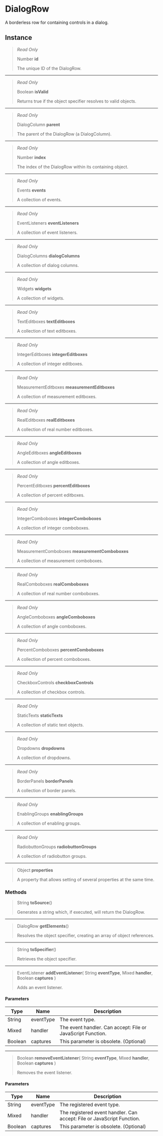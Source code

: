 # DialogRow
A borderless row for containing controls in a dialog.

## Instance
> *Read Only* 
> 
> Number **id** 
>
> The unique ID of the DialogRow.
*** 
> *Read Only* 
> 
> Boolean **isValid** 
>
> Returns true if the object specifier resolves to valid objects.
*** 
> *Read Only* 
> 
> DialogColumn **parent** 
>
> The parent of the DialogRow (a DialogColumn).
*** 
> *Read Only* 
> 
> Number **index** 
>
> The index of the DialogRow within its containing object.
*** 
> *Read Only* 
> 
> Events **events** 
>
> A collection of events.
*** 
> *Read Only* 
> 
> EventListeners **eventListeners** 
>
> A collection of event listeners.
*** 
> *Read Only* 
> 
> DialogColumns **dialogColumns** 
>
> A collection of dialog columns.
*** 
> *Read Only* 
> 
> Widgets **widgets** 
>
> A collection of widgets.
*** 
> *Read Only* 
> 
> TextEditboxes **textEditboxes** 
>
> A collection of text editboxes.
*** 
> *Read Only* 
> 
> IntegerEditboxes **integerEditboxes** 
>
> A collection of integer editboxes.
*** 
> *Read Only* 
> 
> MeasurementEditboxes **measurementEditboxes** 
>
> A collection of measurement editboxes.
*** 
> *Read Only* 
> 
> RealEditboxes **realEditboxes** 
>
> A collection of real number editboxes.
*** 
> *Read Only* 
> 
> AngleEditboxes **angleEditboxes** 
>
> A collection of angle editboxes.
*** 
> *Read Only* 
> 
> PercentEditboxes **percentEditboxes** 
>
> A collection of percent editboxes.
*** 
> *Read Only* 
> 
> IntegerComboboxes **integerComboboxes** 
>
> A collection of integer comboboxes.
*** 
> *Read Only* 
> 
> MeasurementComboboxes **measurementComboboxes** 
>
> A collection of measurement comboboxes.
*** 
> *Read Only* 
> 
> RealComboboxes **realComboboxes** 
>
> A collection of real number comboboxes.
*** 
> *Read Only* 
> 
> AngleComboboxes **angleComboboxes** 
>
> A collection of angle comboboxes.
*** 
> *Read Only* 
> 
> PercentComboboxes **percentComboboxes** 
>
> A collection of percent comboboxes.
*** 
> *Read Only* 
> 
> CheckboxControls **checkboxControls** 
>
> A collection of checkbox controls.
*** 
> *Read Only* 
> 
> StaticTexts **staticTexts** 
>
> A collection of static text objects.
*** 
> *Read Only* 
> 
> Dropdowns **dropdowns** 
>
> A collection of dropdowns.
*** 
> *Read Only* 
> 
> BorderPanels **borderPanels** 
>
> A collection of border panels.
*** 
> *Read Only* 
> 
> EnablingGroups **enablingGroups** 
>
> A collection of enabling groups.
*** 
> *Read Only* 
> 
> RadiobuttonGroups **radiobuttonGroups** 
>
> A collection of radiobutton groups.
*** 
> Object **properties** 
>
> A property that allows setting of several properties at the same time.

### Methods
> String **toSource**()
> 
> Generates a string which, if executed, will return the DialogRow.
*** 
> DialogRow **getElements**()
> 
> Resolves the object specifier, creating an array of object references.
*** 
> String **toSpecifier**()
> 
> Retrieves the object specifier.
*** 
> EventListener **addEventListener**( String **eventType**, Mixed **handler**, Boolean **captures** )
> 
> Adds an event listener.
#### Parameters
| Type | Name | Description |
|---|---|---|
| String | eventType | The event type. |
| Mixed | handler | The event handler. Can accept: File or JavaScript Function. |
| Boolean | captures | This parameter is obsolete. (Optional) |

*** 
> Boolean **removeEventListener**( String **eventType**, Mixed **handler**, Boolean **captures** )
> 
> Removes the event listener.
#### Parameters
| Type | Name | Description |
|---|---|---|
| String | eventType | The registered event type. |
| Mixed | handler | The registered event handler. Can accept: File or JavaScript Function. |
| Boolean | captures | This parameter is obsolete. (Optional) |


